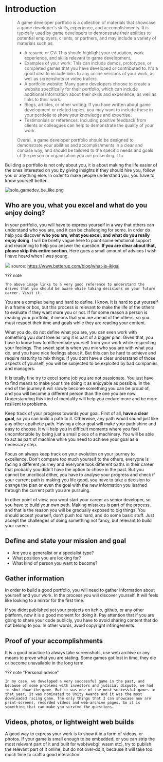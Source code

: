 # Introduction

> A game developer portfolio is a collection of materials that showcase a game developer's skills, experience, and
accomplishments. It is typically used by game developers to demonstrate their abilities to potential employers,
clients, or partners, and may include a variety of materials such as:
>
> - A resume or CV: This should highlight your education, work experience, and skills relevant to game development.
> - Examples of your work: This can include demos, prototypes, or completed games that you have developed or
    contributed to. It's a good idea to include links to any online versions of your work, as well as screenshots or video trailers.
> - A portfolio website: Many game developers choose to create a website specifically for their portfolio, which can
    include additional information about their skills and experience, as well as links to their work.
> - Blogs, articles, or other writing: If you have written about game development or related topics, you may want to
    include these in your portfolio to show your knowledge and expertise.
> - Testimonials or references: Including positive feedback from clients or colleagues can help to demonstrate the
    quality of your work.
>
> Overall, a game developer portfolio should be designed to demonstrate your abilities and accomplishments in a
clear and concise way, and should be tailored to the specific needs and goals of the person or organization you
are presenting it to.

Building a portfolio is not only about you, it is about making the life easier of the ones interested on you by
giving insights if they should hire you, follow you or anything else. In order to make people understand you, you
have to know yourself better.

![solo_gamedev_be_like.png](https://pbs.twimg.com/media/GAH0ElVWEAEiEHF?format=jpg&name=900x900)

## Who are you, what you excel and what do you enjoy doing?

In your portfolio, you will have to express yourself in a way that others can understand who you are, and it can be
challenging for some. In order do help you discover **who you are, what you excel, and what do you really enjoy
doing**. I will be briefly vague here to point some emotional support and reasoning to help you answer the question.
**If you are clear about that, please skip this entire section**. Here goes a small amount of advices I wish I have
heard when I was young.


![](https://www.betterup.com/hs-fs/hubfs/Imported_Blog_Media/ikigai%20-%20sample%20ikigai%20diagram-1.png?width=2480&height=1418&name=ikigai%20-%20sample%20ikigai%20diagram-1.png)
source: https://www.betterup.com/blog/what-is-ikigai


??? note

    The above image links to a very good reference to understand the drives that you should be aware while taking decisions on your future career. Visit it.

You are a complex being and hard to define. I know. It is hard to put yourself in a frame or box, but this process is
relevant to make the life of the others to evaluate if they want more you or not. If for some reason a person is
reading your portfolio, it means that you are ahead of the others, so you must respect their time and goals while
they are reading your content.

What you do, do not define what you are, you can even work with something you dont love as long it is part of a bigger
plan. Given that, you have to know how to differentiate yourself from your work while respecting your
feelings. The sweet spot is when you mix who you are with what you do, and you have nice feelings about it. But this
can be hard to achieve and require maturity to mix things. If you dont have a clear understand of those aspects of
yourself, you will be subjected to be exploited by bad companies and managers.

It is totally fine try to excel some job you are not passionate. You just have to find means to make your time
doing it as enjoyable as possible. In the end of the journey it will slowly become something you can be proud of,
and you will become a different person than the one you are now. Understanding this kind of mentality will help you
endure more and be more resilient to problems.

Keep track of your progress towards your goal. First of all, **have a clear goal**, so you can build a path to it.
Otherwise, any path would sound just like any other apathetic path. Having a clear goal will make your path
shine and easy to choose. It will help you in difficult moments where you feel uncomfortable by being just a small
piece of a machinery. You will be able to act as part of machine while you need to achieve your goal as a necessary
step.

Focus on always keep track on your evolution on your journey to excellence. Don't compare too much yourself to the
others, everyone is facing a different journey and everyone took different paths in their career that probably you
didn't have the option to chose in the past. But you cannot be uncritical either, you have to analyse your progress and
check if your current path is making you life good, you have to take a decision to change the plan or even the goal
with the new information you learned through the current path you are pursuing.

In other point of view, you wont start your career as senior developer, so you have to build your own path. Making
mistakes is part of the process, and that is the reason you will be gradually exposed to big things. You should
accept yourself, don't push too hard, and do some basic stuff. Just accept the challenges of doing something not
fancy, but relevant to build your career.

## Define and state your mission and goal
- Are you a generalist or a specialist type?
- What position you are looking for?
- What kind of person you want to become?

## Gather information

In order to build a good portfolio, you will need to gather information about yourself and your work. In the process
you will discover yourself. It will feels like looking to a mirror for the first time.

If you didnt published yot your projects on itchio, github, or any other platform, now it is a good moment for doing it. Pay attention that if you are going to share your code publicly, you have to avoid sharing content that do not belong to you. In other words, avoid copyright infringements.

## Proof of your accomplishments

It is a good practice to always take screenshots, use web archive or any means to prove what you are stating. Some games got lost in time, they die or become unavailable in the long term.

??? note "Personal advice"

    In my case, we developed a very successful game in the past, and because of some problems with investors and judicial dispute, we had to shut down the game. But it was one of the most successful games in that year, it was nominated to Unity Awards and it was the most downloaded racing game. The only things that I can showcase now are print-screens, recorded videos and web-archive pages. So it is something that can make you survive the questions.

## Videos, photos, or lightweight web builds

A good way to express your work is to show it in a form of videos, or photos. If your game is small enough to be embedded, or you can strip the most relevant part of it and built for web(webgl, wasm etc), try to publish the relevant part of it online, but do not over-do it, because it will take too much time to craft a good interaction.